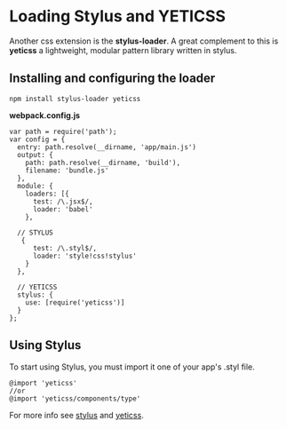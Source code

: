 # Loading Stylus and YETICSS

Another css extension is the **stylus-loader**. A great complement to this is **yeticss** a lightweight, modular pattern library written in stylus.

## Installing and configuring the loader
`npm install stylus-loader yeticss`

**webpack.config.js**
```
var path = require('path');
var config = {
  entry: path.resolve(__dirname, 'app/main.js')
  output: {
    path: path.resolve(__dirname, 'build'),
    filename: 'bundle.js'
  },
  module: {
    loaders: [{
      test: /\.jsx$/,
      loader: 'babel'
    },

  // STYLUS
   {
      test: /\.styl$/,
      loader: 'style!css!stylus'
    }
  },
  
  // YETICSS
  stylus: {
    use: [require('yeticss')] 
  }
};
```

## Using Stylus
To start using Stylus, you must import it one of your app's .styl file.
``` 
@import 'yeticss'
//or
@import 'yeticss/components/type'
```

For more info see [stylus](https://github.com/shama/stylus-loader) and [yeticss](https://github.com/andyet/yeti.css).
